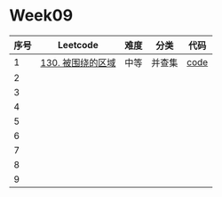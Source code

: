 # Week09

| 序号 | Leetcode                                                     | 难度 | 分类   | 代码                                                         |
| ---- | ------------------------------------------------------------ | ---- | ------ | ------------------------------------------------------------ |
| 1    | [130. 被围绕的区域](https://leetcode.cn/problems/surrounded-regions/) | 中等 | 并查集 | [code](https://github.com/zhj6422/LeetcodeHomework/blob/main/week09/130.%20%E8%A2%AB%E5%9B%B4%E7%BB%95%E7%9A%84%E5%8C%BA%E5%9F%9F.java) |
| 2    |                                                              |      |        |                                                              |
| 3    |                                                              |      |        |                                                              |
| 4    |                                                              |      |        |                                                              |
| 5    |                                                              |      |        |                                                              |
| 6    |                                                              |      |        |                                                              |
| 7    |                                                              |      |        |                                                              |
| 8    |                                                              |      |        |                                                              |
| 9    |                                                              |      |        |                                                              |

